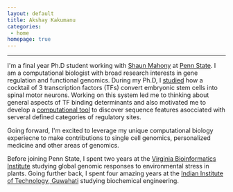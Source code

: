 ```yaml
---
layout: default
title: Akshay Kakumanu
categories:
 - home
homepage: true
---
```


--------------
I'm a final year Ph.D student working with [Shaun Mahony](http://mahonylab.org/) at [Penn State](http://www.psu.edu/). I am a computational biologist with broad research interests in gene regulation and functional genomics. During my Ph.D, I [studied](http://www.sciencedirect.com/science/article/pii/S1934590916304027) how a cocktail of 3 transcription factors (TFs) convert embryonic stem cells into spinal motor neurons. Working on this system led me to thinking about general aspects of TF binding determinants and also motivated me to develop a [computational tool](https://github.com/seqcode/sequnwinder) to discover sequence features asocciated with serveral defined categories of regulatory sites.

Going forward, I'm excited to leverage my unique computational biology experiecne to make contributions to single cell genomics, personalized medicine and other areas of genomics.

Before joining Penn State, I spent two years at the [Virginia Bioinformatics Institute](https://www.bi.vt.edu/) studying global genomic responses to environmental stress in plants. Going further back, I spent four amazing years at the [Indian Institute of Technology, Guwahati](http://www.iitg.ac.in/) studying biochemical engineering.




